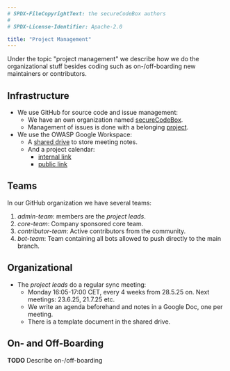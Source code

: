 ```yaml
---
# SPDX-FileCopyrightText: the secureCodeBox authors
#
# SPDX-License-Identifier: Apache-2.0

title: "Project Management"
---
```


Under the topic "project management" we describe how we do the organizational stuff besides coding such as on-/off-boarding new maintainers or contributors.

## Infrastructure

- We use GitHub for source code and issue management:
  - We have an own organization named [secureCodeBox](https://github.com/secureCodeBox/).
  - Management of issues is done with a belonging [project](https://github.com/orgs/secureCodeBox/projects/6).
- We use the OWASP Google Workspace:
  - A [shared drive][google-shared-drive] to store meeting notes.
  - And a project calendar:
    - [internal link](https://calendar.google.com/calendar/u/0?cid=Y19mODdhNThiMGNmZjNmMWMwMTk5ZjlhNDc1MjVjMmNiMGU3NjkwZmRjMTliZTI2NDlmMGU5YjlmMDA1ZTc3Mjc4QGdyb3VwLmNhbGVuZGFyLmdvb2dsZS5jb20)
    - [public link](https://calendar.google.com/calendar/u/0/embed?src=c_f87a58b0cff3f1c0199f9a47525c2cb0e7690fdc19be2649f0e9b9f005e77278@group.calendar.google.com&ctz=Europe/Berlin)

## Teams

In our GitHub organization we have several teams:

1. _admin-team_: members are the _project leads_. 
2. _core-team_: Company sponsored core team.
3. _contributor-team_: Active contributors from the community.
4. _bot-team_: Team containing all bots allowed to push directly to the main branch.

## Organizational

- The _project leads_ do a regular sync meeting:
  - Monday 16:05-17:00 CET, every 4 weeks from 28.5.25 on. Next meetings: 23.6.25, 21.7.25 etc.
  - We write an agenda beforehand and notes in a Google Doc, one per meeting.
  - There is a template document in the shared drive.

## On- and Off-Boarding

**TODO** Describe on-/off-boarding

[google-shared-drive]: https://drive.google.com/drive/folders/1cwAjEyEabdj4By-Ox6ho49NiT-vQUeDq?usp=drive_link
